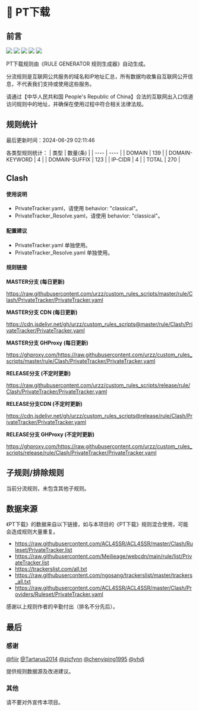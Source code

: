# 🧸 PT下载

## 前言

![](https://shields.io/badge/-移除重复规则-ff69b4) ![](https://shields.io/badge/-DOMAIN与DOMAIN--SUFFIX合并-green) ![](https://shields.io/badge/-DOMAIN--SUFFIX间合并-critical) ![](https://shields.io/badge/-DOMAIN--SUFFIX与DOMAIN--KEYWORD合并-blue) ![](https://shields.io/badge/-IP--CIDR(6)合并-blueviolet) 

PT下载规则由《RULE GENERATOR 规则生成器》自动生成。

分流规则是互联网公共服务的域名和IP地址汇总，所有数据均收集自互联网公开信息，不代表我们支持或使用这些服务。

请通过【中华人民共和国 People's Republic of China】合法的互联网出入口信道访问规则中的地址，并确保在使用过程中符合相关法律法规。

## 规则统计

最后更新时间：2024-06-29 02:11:46

各类型规则统计：
| 类型 | 数量(条)  | 
| ---- | ----  |
| DOMAIN | 139  | 
| DOMAIN-KEYWORD | 4  | 
| DOMAIN-SUFFIX | 123  | 
| IP-CIDR | 4  | 
| TOTAL | 270  | 


## Clash 

#### 使用说明
- PrivateTracker.yaml，请使用 behavior: "classical"。
- PrivateTracker_Resolve.yaml，请使用 behavior: "classical"。

#### 配置建议
- PrivateTracker.yaml 单独使用。
- PrivateTracker_Resolve.yaml 单独使用。

#### 规则链接
**MASTER分支 (每日更新)**

https://raw.githubusercontent.com/urzz/custom_rules_scripts/master/rule/Clash/PrivateTracker/PrivateTracker.yaml

**MASTER分支 CDN (每日更新)**

https://cdn.jsdelivr.net/gh/urzz/custom_rules_scripts@master/rule/Clash/PrivateTracker/PrivateTracker.yaml

**MASTER分支 GHProxy (每日更新)**

https://ghproxy.com/https://raw.githubusercontent.com/urzz/custom_rules_scripts/master/rule/Clash/PrivateTracker/PrivateTracker.yaml

**RELEASE分支 (不定时更新)**

https://raw.githubusercontent.com/urzz/custom_rules_scripts/release/rule/Clash/PrivateTracker/PrivateTracker.yaml

**RELEASE分支CDN (不定时更新)**

https://cdn.jsdelivr.net/gh/urzz/custom_rules_scripts@release/rule/Clash/PrivateTracker/PrivateTracker.yaml

**RELEASE分支 GHProxy (不定时更新)**

https://ghproxy.com/https://raw.githubusercontent.com/urzz/custom_rules_scripts/release/rule/Clash/PrivateTracker/PrivateTracker.yaml

## 子规则/排除规则


当前分流规则，未包含其他子规则。

## 数据来源

《PT下载》的数据来自以下链接，如与本项目的《PT下载》规则混合使用，可能会造成规则大量重复。

- https://raw.githubusercontent.com/ACL4SSR/ACL4SSR/master/Clash/Ruleset/PrivateTracker.list
- https://raw.githubusercontent.com/Meilieage/webcdn/main/rule/list/PrivateTracker.list
- https://trackerslist.com/all.txt
- https://raw.githubusercontent.com/ngosang/trackerslist/master/trackers_all.txt
- https://raw.githubusercontent.com/ACL4SSR/ACL4SSR/master/Clash/Providers/Ruleset/PrivateTracker.yaml


感谢以上规则作者的辛勤付出（排名不分先后）。

## 最后

### 感谢

[@fiiir](https://github.com/fiiir) [@Tartarus2014](https://github.com/Tartarus2014) [@zjcfynn](https://github.com/zjcfynn) [@chenyiping1995](https://github.com/chenyiping1995) [@vhdj](https://github.com/vhdj)

提供规则数据源及改进建议。

### 其他

请不要对外宣传本项目。
